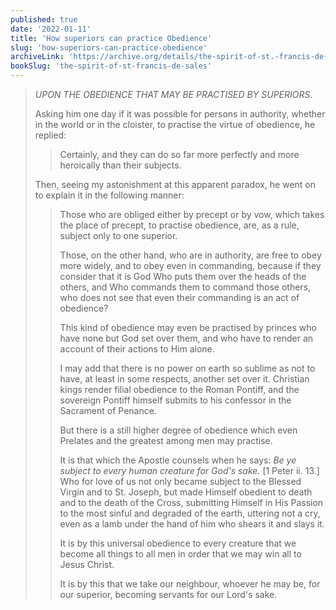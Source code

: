 ```yaml
---
published: true
date: '2022-01-11'
title: 'How superiors can practice Obedience'
slug: 'how-superiors-can-practice-obedience'
archiveLink: 'https://archive.org/details/the-spirit-of-st.-francis-de-sales/page/126?view=theater'
bookSlug: 'the-spirit-of-st-francis-de-sales'
---
```


> *UPON THE OBEDIENCE THAT MAY BE PRACTISED BY SUPERIORS.*
> 
> Asking him one day if it was possible for persons in authority, whether in the world or in the cloister, to practise the virtue of obedience, he replied:
> 
>> Certainly, and they can do so far more perfectly and more heroically than their subjects.
> 
> Then, seeing my astonishment at this apparent paradox, he went on to explain it in the following manner:
> 
>> Those who are obliged either by precept or by vow, which takes the place of precept, to practise obedience, are, as a rule, subject only to one superior.
>>
>> Those, on the other hand, who are in authority, are free to obey more widely, and to obey even in commanding, because if they consider that it is God Who puts them over the heads of the others, and Who commands them to command those others, who does not see that even their commanding is an act of obedience?
>>
>> This kind of obedience may even be practised by princes who have none but God set over them, and who have to render an account of their actions to Him alone.
>>
>> I may add that there is no power on earth so sublime as not to have, at least in some respects, another set over it. Christian kings render filial obedience to the Roman Pontiff, and the sovereign Pontiff himself submits to his confessor in the Sacrament of Penance.
>>
>> But there is a still higher degree of obedience which even Prelates and the greatest among men may practise.
>>
>> It is that which the Apostle counsels when he says: *Be ye subject to every human creature for God's sake.* [1 Peter ii. 13.] Who for love of us not only became subject to the Blessed Virgin and to St. Joseph, but made Himself obedient to death and to the death of the Cross, submitting Himself in His Passion to the most sinful and degraded of the earth, uttering not a cry, even as a lamb under the hand of him who shears it and slays it.
>>
>> It is by this universal obedience to every creature that we become all things to all men in order that we may win all to Jesus Christ.
>>
>> It is by this that we take our neighbour, whoever he may be, for our superior, becoming servants for our Lord's sake.
